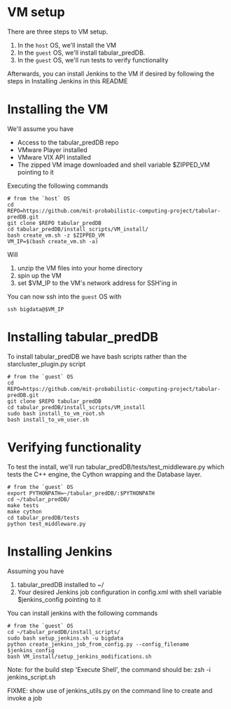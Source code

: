 VM setup
========

There are three steps to VM setup.

1. In the `host` OS, we'll install the VM
1. In the `guest` OS, we'll install tabular\_predDB.
1. In the `guest` OS, we'll run tests to verify functionality

Afterwards, you can install Jenkins to the VM if desired by following the steps in Installing Jenkins in this README

Installing the VM
==================

We'll assume you have

* Access to the tabular\_predDB repo
* VMware Player installed
* VMware VIX API installed
* The zipped VM image downloaded and shell variable $ZIPPED\_VM pointing to it

Executing the following commands

    # from the `host` OS
    cd
    REPO=https://github.com/mit-probabilistic-computing-project/tabular-predDB.git
    git clone $REPO tabular_predDB
    cd tabular_predDB/install_scripts/VM_install/
    bash create_vm.sh -z $ZIPPED_VM
    VM_IP=$(bash create_vm.sh -a)

Will

1. unzip the VM files into your home directory
2. spin up the VM
3. set $VM\_IP to the VM's network address for SSH'ing in

You can now ssh into the `guest` OS with

    ssh bigdata@$VM_IP

Installing tabular\_predDB
==========================

To install tabular\_predDB we have bash scripts rather than the starcluster\_plugin.py script

    # from the `guest` OS
    cd
    REPO=https://github.com/mit-probabilistic-computing-project/tabular-predDB.git
    git clone $REPO tabular_predDB
    cd tabular_predDB/install_scripts/VM_install
    sudo bash install_to_vm_root.sh
    bash install_to_vm_user.sh

Verifying functionality
=======================

To test the install, we'll run tabular\_predDB/tests/test\_middleware.py which tests the C++ engine, the Cython wrapping and the Database layer.

    # from the `guest` OS
    export PYTHONPATH=~/tabular_predDB/:$PYTHONPATH
    cd ~/tabular_predDB/
    make tests
    make cython
    cd tabular_predDB/tests
    python test_middleware.py

Installing Jenkins
==================

Assuming you have

1. tabular_predDB installed to ~/
2. Your desired Jenkins job configuration in config.xml with shell variable $jenkins_config pointing to it 

You can install jenkins with the following commands

    # from the `guest` OS
    cd ~/tabular_predDB/install_scripts/
    sudo bash setup_jenkins.sh -u bigdata
    python create_jenkins_job_from_config.py --config_filename $jenkins_config
    bash VM_install/setup_jenkins_modifications.sh

Note: for the build step 'Execute Shell', the command should be: zsh -i jenkins_script.sh

FIXME: show use of jenkins_utils.py on the command line to create and invoke a job
